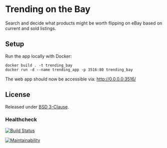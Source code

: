 # Trending on the Bay

Search and decide what products might be worth flipping
on eBay based on current and sold listings.

## Setup

Run the app locally with Docker:

    docker build . -t trending_bay
    docker run -d --name trending_app -p 3516:80 trending_bay

The web app should now be accessible via: http://0.0.0.0:3516/

## License

Released under [BSD 3-Clause](./LICENSE).


### Healthcheck

[![Build Status](https://travis-ci.com/randomecho/trending-on-the-bay.svg?branch=master)](https://travis-ci.com/randomecho/trending-on-the-bay)

[![Maintainability](https://api.codeclimate.com/v1/badges/4981c1bb648ae7f65170/maintainability)](https://codeclimate.com/github/randomecho/trending-on-the-bay/maintainability)
